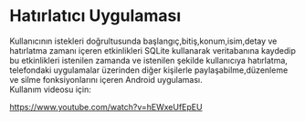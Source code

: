 # Hatırlatıcı Uygulaması

Kullanıcının istekleri doğrultusunda başlangıç,bitiş,konum,isim,detay ve hatırlatma zamanı içeren etkinlikleri SQLite kullanarak veritabanına kaydedip bu etkinlikleri istenilen zamanda ve istenilen şekilde kullanıcıya hatırlatma, telefondaki uygulamalar üzerinden diğer kişilerle paylaşabilme,düzenleme ve silme fonksiyonlarını içeren Android uygulaması.\
Kullanım videosu için: 

https://www.youtube.com/watch?v=hEWxeUfEpEU
